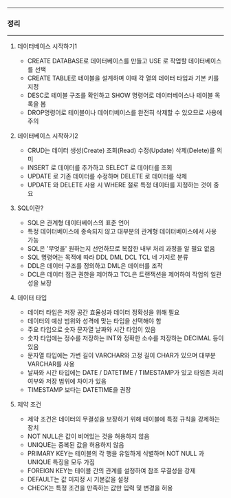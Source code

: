 -----
### 정리
-----
1. 데이터베이스 시작하기1
   - CREATE DATABASE로 데이터베이스를 만들고 USE 로 작업할 데이터베이스를 선택
   - CREATE TABLE로 테이블을 설계하며 이때 각 열의 데이터 타입과 기본 키를 지정
   - DESC로 테이블 구조를 확인하고 SHOW 명령어로 데이터베이스나 테이블 목록을 봄
   - DROP명령어로 테이블이나 데이터베이스를 완전히 삭제할 수 있으므로 사용에 주의

2. 데이터베이스 시작하기2
   - CRUD는 데이터 생성(Create) 조회(Read) 수정(Update) 삭제(Delete)를 의미
   - INSERT 로 데이터를 추가하고 SELECT 로 데이터를 조회
   - UPDATE 로 기존 데이터를 수정하며 DELETE 로 데이터를 삭제
   - UPDATE 와 DELETE 사용 시 WHERE 절로 특정 데이터를 지정하는 것이 중요

3. SQL이란?
   - SQL은 관계형 데이터베이스의 표준 언어
   - 특정 데이터베이스에 종속되지 않고 대부분의 관계형 데이터베이스에서 사용 가능
   - SQL은 '무엇을' 원하는지 선언하므로 복잡한 내부 처리 과정을 알 필요 없음
   - SQL 명령어는 목적에 따라 DDL DML DCL TCL 네 가지로 분류
   - DDL은 데이터 구조를 정의하고 DML은 데이터를 조작
   - DCL은 데이터 접근 권한을 제어하고 TCL은 트랜잭션을 제어하여 작업의 일관성을 보장

4. 데이터 타입
   - 데이터 타입은 저장 공간 효율성과 데이터 정확성을 위해 필요
   - 데이터의 예상 범위와 성격에 맞는 타입을 선택해야 함
   - 주요 타입으로 숫자 문자열 날짜와 시간 타입이 있음
   - 숫자 타입에는 정수를 저장하는 INT와 정확한 소수를 저장하는 DECIMAL 등이 있음
   - 문자열 타입에는 가변 길이 VARCHAR와 고정 길이 CHAR가 있으며 대부분 VARCHAR를 사용
   - 날짜와 시간 타입에는 DATE / DATETIME / TIMESTAMP가 있고 타임존 처리 여부와 저장 범위에 차이가 있음
   - TIMESTAMP 보다는 DATETIME을 권장

5. 제약 조건
   - 제약 조건은 데이터의 무결성을 보장하기 위해 테이블에 특정 규칙을 강제하는 장치
   - NOT NULL은 값이 비어있는 것을 허용하지 않음
   - UNIQUE는 중복된 값을 허용하지 않음
   - PRIMARY KEY는 테이블의 각 행을 유일하게 식별하며 NOT NULL 과 UNIQUE 특징을 모두 가짐
   - FOREIGN KEY는 테이블 간의 관계를 설정하여 참조 무결성을 강제
   - DEFAULT는 값 미지정 시 기본값을 설정
   - CHECK는 특정 조건을 만족하는 값만 입력 및 변경을 허용
